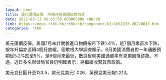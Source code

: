 ```yaml
---
layout: post
title: 美元匯價反彈　市場注視美國加息前景
date: 2022-08-13 05:53:50.000000000 +08:00
link: https://news.rthk.hk/rthk/ch/component/k2/1662233-20220813.htm
categories: rthk
---
```


美元匯價反彈。美國7月未計關稅進口物價按月下跌1.4%，是7個月來首次下跌，按年升幅亦連續4個月放緩。密歇根大學調查顯示，8月美國消費者對一年通脹預期從5.2%跌至5%，是6個月來最低，數據反映美國通脹率有見頂回落跡象。不過，近日多名聯儲局官員仍明確表示，將繼續收緊貨幣政策。

美元兌日圓升至133.5，歐元兌美元1.026，英鎊兌美元報1.213。
